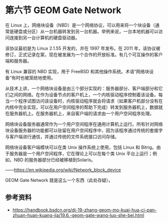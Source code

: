 # 第六节 GEOM Gate Network

在 Linux 上，网络块设备（NBD）是一个网络协议，可以用来将一个块设备（通常是硬盘或分区）从一台机器转发到另一台机器。举例来说，一台本地机器可以访问连接到另一台计算机的硬盘驱动器。

该协议最初是为 Linux 2.1.55 开发的，并在 1997 年发布。在 2011 年，该协议被修订，正式记录在案，现在被发展为一个合作的开放标准。有几个可互操作的客户端和服务器。

有 Linux 兼容的 NBD 实现，用于 FreeBSD 和其他操作系统。术语“网络块设备”有时也被笼统地使用。

从技术上讲，一个网络块设备是由三个部分实现的：服务器部分、客户端部分和它们之间的网络。在作为设备节点的客户机上，一个内核驱动程序控制着该设备。每当一个程序试图访问该设备时，内核驱动程序就会将请求（如果客户机部分没有在内核中完全实现，可以在用户空间程序的帮助下完成）转发到服务器机上，数据就在服务器机上。在服务器机上，来自客户端的请求由一个用户空间程序处理。

网络块设备服务器通常作为一个用户空间程序在通用计算机上运行。所有针对网络块设备服务器的功能都可以驻留在用户空间程序中，因为该程序通过传统的套接字与客户端进行通信，并通过传统的文件系统接口访问存储。

网络块设备客户端模块可以在类 Unix 操作系统上使用，包括 Linux 和 Bitrig。由于服务器是一个用户空间程序，它在理论上可以在每个类 Unix 平台上运行；例如，NBD 的服务器部分已经被移植到Solaris。

——<https://en.wikipedia.org/wiki/Network_block_device>

GEOM Gate Network 就是这么一个东西（此处存疑）。

## 参考资料

 - <https://handbook.bsdcn.org/di-19-zhang-geom-mo-kuai-hua-ci-pan-zhuan-huan-kuang-jia/19.6.-geom-gate-wang-luo-she-bei.html>
